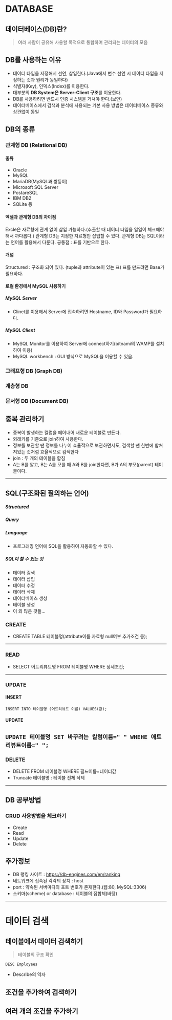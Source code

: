 # DATABASE

## 데이터베이스(DB)란?
> 여러 사람이 공유해 사용할 목적으로 통합하여 관리되는 데이터의 모음

## DB를 사용하는 이유
- 데이터 타입을 지정해서 선언, 삽입한다.(Java에서 변수 선언 시 데이터 타입을 지정하는 것과 원리가 동일하다)
- 식별자(Key), 인덱스(Index)를 이용한다.
- 대부분의 **DB System은 Server-Client 구조**를 이용한다.
- DB를 사용하려면 반드시 인증 시스템을 거쳐야 한다.(보안)
- 데이터베이스에서 검색과 분석에 사용되는 기본 사용 방법은 데이터베이스 종류와 상관없이 동일

## DB의 종류

### 관계형 DB (Relational DB)
#### 종류
- Oracle
- MySQL
- MariaDB(MySQL과 쌍둥이)
- Microsoft SQL Server
- PostareSQL
- IBM DB2
- SQLite 등

#### 엑셀과 관계형 DB의 차이점
Excle은 자료형에 관계 없이 삽입 가능하다.(추출할 때 데이터 타입을 일일이 체크해야해서 까다롭다.)
관계형 DB는 지정한 자료형만 삽입할 수 있다.
관계형 DB는 SQL이라는 언어를 활용해서 다룬다.
공통점 : 표를 기반으로 한다.

#### 개념
Structured : 구조화 되어 있다. (tuple과 attribute이 있는 표)
표를 만드려면 Base가 필요하다.

#### 로컬 환경에서 MySQL 사용하기

##### MySQL Server
- Clinet를 이용해서 Server에 접속하려면 Hostname, ID와 Password가 필요하다.

##### MySQL Client
- MySQL Monitor를 이용하여 Server에 connect하기(bitnami의 WAMP를 설치하여 이용)
- MySQL workbench : GUI 방식으로 MySQL을 이용할 수 있음.

### 그래프형 DB (Graph DB)

### 계층형 DB

### 문서형 DB (Document DB)

## 중복 관리하기
- 중복이 발생하는 컬럼을 떼어내어 새로운 테이블로 만든다.
- 외래키를 기준으로 join하여 사용한다.
- 정보를 보관할 땐 정보를 나누어 효율적으로 보관하면서도, 검색할 땐 한번에 합쳐져있는 것처럼 효율적으로 검색한다
- join : 두 개의 테이블을 합침
- A는 B를 알고, B는 A를 모를 때 A와 B를 join한다면, B가 A의 부모(parent) 테이블이다.

--------------------------------------------------------------------------------------------------------------------------------------

## SQL(구조화된 질의하는 언어)

##### Structured
##### Query
##### Language
- 프로그래밍 언어에 SQL을 활용하여 자동화할 수 있다.

##### SQL이 할 수 있는 것
- 데이터 검색
- 데이터 삽입
- 데이터 수정
- 데이터 삭제
- 데이터베이스 생성
- 테이블 생성
- 이 외 많은 것들…

### CREATE
- CREATE TABLE 테이블명(attribute이름 자료형 null여부 추가조건 등);
--------------------------------------------------------------------------------------------------------------------------------------

### READ
- SELECT 어트리뷰트명 FROM 테이블명 WHERE 상세조건;
--------------------------------------------------------------------------------------------------------------------------------------

### UPDATE
#### INSERT
```INSERT INTO 테이블명 (어트리뷰트 이름) VALUES(값);```

#### UPDATE
```UPDATE 테이블명 SET 바꾸려는 칼럼이름=" " WHEHE 애트리뷰트이름=" ";```
--------------------------------------------------------------------------------------------------------------------------------------

### DELETE
- DELETE FROM 테이블명 WHERE 필드이름=데이터값
- Truncate 테이블명 : 테이블 전체 삭제
--------------------------------------------------------------------------------------------------------------------------------------

## DB 공부방법

### CRUD 사용방법을 체크하기
- Create
- Read
- Update
- Delete

## 추가정보
- DB 랭킹 사이트 : https://db-engines.com/en/ranking
- 네트워크에 접속된 각각의 장치 : host
- port : 약속된 서버마다의 포트 번호가 존재한다.(웹:80, MySQL:3306)
- 스키마(scheme) or database : 테이블의 집합체(바탕)

--------------------------------------------------------------------------------------------------------------------------------------
# 데이터 검색

## 테이블에서 데이터 검색하기

> 테이블의 구조 확인
```
DESC Employees
```
- Describe의 약자


## 조건을 추가하여 검색하기

## 여러 개의 조건을 추가하기
